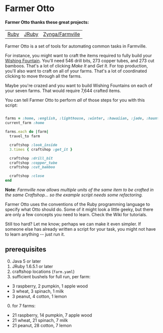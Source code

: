 Farmer Otto
===

#### Farmer Otto thanks these great projects:
<table>
  <tr>
    <td>
      <a href="http://www.ruby-lang.org/en/">
        Ruby
      </a>
    </td>
    <td>
      <a href="http://jruby.org/">JRuby
      </a>
    </td>
    <td>
      <a href="http://company.zynga.com/games/farmville">
        Zynga/Farmville
      </a>
    </td>
  </tr>
</table>

Farmer Otto is a set of tools for automating common tasks in Farmville.

For instance, you might want to craft the items required to fully build your
[Wishing Fountain](http://farmville.wikia.com/wiki/Wishing_Fountain).
You'll need 546 drill bits, 273 copper tubes, and 273 cut bamboos. That's a lot of clicking *Make It* and *Get It*. For top production, you'll also want to craft on all of your farms. That's a lot of coordinated clicking to move through all the farms.

Maybe you're crazed and you want to build Wishing Fountains on each of your seven farms. That would require 7,644 crafted items.

You can tell Farmer Otto to perform *all* of those steps for you with this script:

```ruby

farms = :home, :english, :lighthouse, :winter, :hawaiian, :jade, :haunted
current_farm :home

farms.each do |farm|
  travel_to farm

  craftshop :look_inside
  3.times { craftshop :get_it }

  craftshop :drill_bit
  craftshop :copper_tube
  craftshop :cut_bamboo

  craftshop :close
end
```

**Note**: *Farmville now allows multiple units of the same
item to be crafted in the same Craftshop... so the example
script needs some refactoring.*

Farmer Otto uses the conventions of the Ruby programming language to specify what Otto should do. Some of it might look a little geeky, but there are only a few concepts you need to learn. Check the Wiki for tutorials.

Still too hard? Let me know; perhaps we can make it even simpler.  If someone else has already written a script for your task, you might not have to learn anything -- just run it.

## prerequisites

0. Java 5 or later
0. JRuby 1.6.5.1 or later
0. craftshop locations (`farm.yaml`)
0. sufficient bushels for full run, per farm:
  * 3 raspberry, 2 pumpkin, 1 apple wood
  * 3 wheat, 3 spinach, 1 milk
  * 3 peanut, 4 cotton, 1 lemon
0. for 7 farms:
  * 21 raspberry, 14 pumpkin, 7 apple wood
  * 21 wheat, 21 spinach, 7 milk
  * 21 peanut, 28 cotton, 7 lemon
